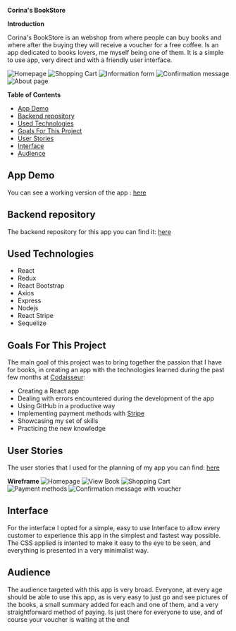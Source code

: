**Corina's BookStore**

**Introduction**

Corina's BookStore is an webshop from where people can buy books and where after the buying they will receive a voucher for a free coffee. Is an app dedicated to books lovers, me myself being one of them. It is a simple to use app, very direct and with a friendly user interface. 

![Homepage](https://github.com/corinabejan/bookstore-client/blob/master/images/homepage.jpg)
![Shopping Cart](https://github.com/corinabejan/bookstore-client/blob/master/images/shoppingcart.jpg)
![Information form](https://github.com/corinabejan/bookstore-client/blob/master/images/informationform.jpg)
![Confirmation message](https://github.com/corinabejan/bookstore-client/blob/master/images/confirmationmessage.jpg)
![About page](https://github.com/corinabejan/bookstore-client/blob/master/images/aboutpage.jpg)


**Table of Contents**

- [App Demo](#app-demo)
- [Backend repository](#backend-repository)
- [Used Technologies](#used-technologies)
- [Goals For This Project](#goals-for-this-project)
- [User Stories](#user-stories)
- [Interface](#interface)
- [Audience](#audience)


## App Demo

You can see a working version of the app : [here](https://corina-bookstore.netlify.app/)


## Backend repository

The backend repository for this app you can find it: [here](https://github.com/corinabejan/bookstore-server)



## Used Technologies

- React
- Redux
- React Bootstrap
- Axios
- Express
- Nodejs
- React Stripe
- Sequelize
  

## Goals For This Project

The main goal of this project was to bring together the passion that I have for books, in creating an app with the technologies learned during the past few months at [Codaisseur](https://codaisseur.com/):
 - Creating a React app
 - Dealing with errors encountered during the development of the app
 - Using GitHub in a productive way
 - Implementing payment methods with [Stripe](https://stripe.com/docs)
 - Showcasing my set of skills
 - Practicing the new knowledge


## User Stories

The user stories that I used for the planning of my app you can find: [here](https://github.com/users/corinabejan/projects/1)


**Wireframe**
![Homepage](https://github.com/corinabejan/bookstore-client/blob/master/images/wireframe1.jpg)
![View Book](https://github.com/corinabejan/bookstore-client/blob/master/images/wireframe2.jpg)
![Shopping Cart](https://github.com/corinabejan/bookstore-client/blob/master/images/wireframe3.jpg)
![Payment methods](https://github.com/corinabejan/bookstore-client/blob/master/images/wireframe4.jpg)
![Confirmation message with voucher](https://github.com/corinabejan/bookstore-client/blob/master/images/wireframe5.jpg)


## Interface

For the interface I opted for a simple, easy to use Interface to allow every customer to experience this app in the simplest and fastest way possible. The CSS applied is intented to make it easy to the eye to be seen, and everything is presented in a very minimalist way.


## Audience

The audience targeted with this app is very broad. Everyone, at every age should be able to use this app, as is very easy to just go and see pictures of the books, a small summary added for each and one of them, and a very straightforward method of paying. 
Is just there for everyone to use, and of course your voucher is waiting at the end!

